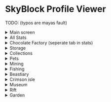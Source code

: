 # SkyBlock Profile Viewer

TODO: (typos are mayas fault)

<details>
<summary>Main screen</summary>

- [ ] Networth + Weight
- [ ] Skills (done-ish?)

</details>

<details>
<summary>All Stats</summary>

- [ ] Guild
- [ ] Auctions
- [ ] Ores Mined, sea creature killed, items fished etc.

</details>

<details>
<summary>Chocolate Factory (seperate tab in stats)</summary>

- [ ] Rabbit Family
- [ ] modifiers
- [ ] Stats
- [ ] found rabbits stats

</details>

<details>
<summary>Storage</summary>

- [ ] Item Vault
- [ ] Accessory bag
- [ ] wardrobe
- [ ] Fishing Bag
- [ ] Potion bag

</details>

<details>
<summary>Collections</summary>

- [ ] Minions

</details>

<details>
<summary>Pets</summary>

- [ ] all pets
- [ ] each pet with stats

</details>

<details>
<summary>Mining</summary>

- [ ] HOTM
- [ ] Forge

</details>

<details>
<summary>Fishing</summary>

- [ ] Trophy Fishing
- [ ] Trophy fish milestones

</details>

<details>
<summary>Beastiary</summary>

- [ ] different islands with mobs and progress bars

</details>

<details>
<summary>Crimson isle</summary>

- [ ] Kundra stats
- [ ] Dojo Stats
- [ ] Faction stats
- [ ] matriarch shit

</details>

<details>
<summary>Museum</summary>

- [ ] Value
- [ ] dontations and raririties and such
- [ ] Preview of the museum items

</details>

<details>
<summary>Rift</summary>

- [ ] Montezuna
- [ ] Armor
- [ ] Equippment
- [ ] Inventory
- [ ] Ender Chest
- [ ] Timecharms
- [ ] Vampire
- [ ] Burger
- [ ] Enigma Souls

</details>

<details>
<summary>Garden</summary>

- [ ] Crop milestones
- [ ] crop upgrades
- [ ] Garden level
- [ ] Copper
- [ ] weight
- [ ] plots
- [ ] visitor stats
- [ ] Composters

</details>
